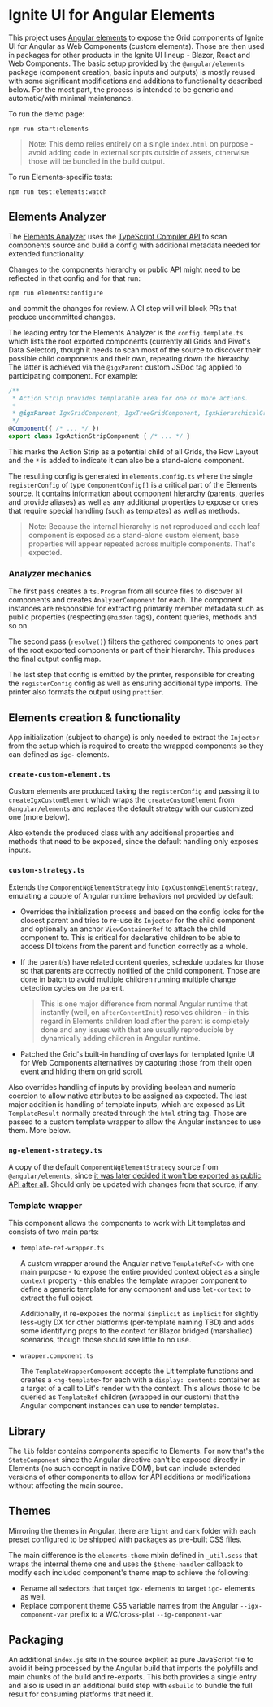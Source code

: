 # Ignite UI for Angular Elements

This project uses [Angular elements](https://angular.dev/guide/elements) to expose the Grid components of Ignite UI for Angular as Web Components (custom elements). Those are then used in packages for other products in the Ignite UI lineup - Blazor, React and Web Components.
The basic setup provided by the `@angular/elements` package (component creation, basic inputs and outputs) is mostly reused with some significant modifications and additions to functionality described below.
For the most part, the process is intended to be generic and automatic/with minimal maintenance.

To run the demo page:
```shell
npm run start:elements
```

> Note: This demo relies entirely on a single `index.html` on purpose - avoid adding code in external scripts outside of assets, otherwise those will be bundled in the build output.

To run Elements-specific tests:
```shell
npm run test:elements:watch
```

## Elements Analyzer
The [Elements Analyzer](./src/analyzer/analyzer.ts) uses the [TypeScript Compiler API](https://github.com/microsoft/TypeScript/wiki/Using-the-Compiler-API) to scan components source and build a config with additional metadata needed for extended functionality.

Changes to the components hierarchy or public API might need to be reflected in that config and for that run:
```shell
npm run elements:configure
```
and commit the changes for review. A CI step will will block PRs that produce uncommitted changes.

The leading entry for the Elements Analyzer is the `config.template.ts` which lists the root exported components (currently all Grids and Pivot's Data Selector), though it needs to scan most of the source to discover their possible child components and their own, repeating down the hierarchy. The latter is achieved via the `@igxParent` custom JSDoc tag applied to participating component. For example:
```ts
/**
 * Action Strip provides templatable area for one or more actions.
 *
 * @igxParent IgxGridComponent, IgxTreeGridComponent, IgxHierarchicalGridComponent, IgxRowIslandComponent, *
 */
@Component({ /* ... */ })
export class IgxActionStripComponent { /* ... */ }
```
This marks the Action Strip as a potential child of all Grids, the Row Layout and the `*` is added to indicate it can also be a stand-alone component.

The resulting config is generated in `elements.config.ts` where the single `registerConfig` of type `ComponentConfig[]` is a critical part of the Elements source. It contains information about component hierarchy (parents, queries and provide aliases) as well as any additional properties to expose or ones that require special handling (such as templates) as well as methods.

> Note: Because the internal hierarchy is not reproduced and each leaf component is exposed as a stand-alone custom element, base properties will appear repeated across multiple components. That's expected.

### Analyzer mechanics
The first pass creates a `ts.Program` from all source files to discover all components and creates `AnalyzerComponent` for each. The component instances are responsible for extracting primarily member metadata such as public properties (respecting `@hidden` tags), content queries, methods and so on.

The second pass (`resolve()`) filters the gathered components to ones part of the root exported components or part of their hierarchy. This produces the final output config map.

The last step that config is emitted by the printer, responsible for creating the `registerConfig` config as well as ensuring additional type imports. The printer also formats the output using `prettier`.

## Elements creation & functionality
App initialization (subject to change) is only needed to extract the `Injector` from the setup which is required to create the wrapped components so they can defined as `igc-` elements.

### `create-custom-element.ts`

Custom elements are produced taking the `registerConfig` and passing it to `createIgxCustomElement` which wraps the `createCustomElement` from `@angular/elements` and replaces the default strategy with our customized one (more below).

Also extends the produced class with any additional properties and methods that need to be exposed, since the default handling only exposes inputs.

### `custom-strategy.ts`

Extends the `ComponentNgElementStrategy` into `IgxCustomNgElementStrategy`, emulating a couple of Angular runtime behaviors not provided by default:

- Overrides the initialization process and based on the config looks for the closest parent and tries to re-use its `Injector` for the child component and optionally an anchor `ViewContainerRef` to attach the child component to. This is critical for declarative children to be able to access DI tokens from the parent and function correctly as a whole.

- If the parent(s) have related content queries, schedule updates for those so that parents are correctly notified of the child component. Those are done in batch to avoid multiple children running multiple change detection cycles on the parent.

  > This is one major difference from normal Angular runtime that instantly (well, on `afterContentInit`) resolves children - in this regard in Elements children load after the parent is completely done and any issues with that are usually reproducible by dynamically adding children in Angular runtime.

- Patched the Grid's built-in handling of overlays for templated Ignite UI for Web Components alternatives by capturing those from their open event and hiding them on grid scroll.

Also overrides handling of inputs by providing boolean and numeric coercion to allow native attributes to be assigned as expected.
The last major addition is handling of template inputs, which are exposed as Lit `TemplateResult` normally created through the `html` string tag. Those are passed to a custom template wrapper to allow the Angular instances to use them. More below.

### `ng-element-strategy.ts`

  A copy of the default `ComponentNgElementStrategy` source from `@angular/elements`, since [it was later decided it won't be exported as public API after all](https://github.com/angular/angular/pull/49642). Should only be updated with changes from that source, if any.

### Template wrapper
This component allows the components to work with Lit templates and consists of two main parts:
- `template-ref-wrapper.ts`

  A custom wrapper around the Angular native `TemplateRef<C>` with one main purpose - to expose the entire provided context object as a single `context` property - this enables the template wrapper component to define a generic template for any component and use `let-context` to extract the full object.

  Additionally, it re-exposes the normal `$implicit` as `implicit` for slightly less-ugly DX for other platforms (per-template naming TBD) and adds some identifying props to the context for Blazor bridged (marshalled) scenarios, though those should see little to no use.

- `wrapper.component.ts`

  The `TemplateWrapperComponent` accepts the Lit template functions and creates a `<ng-template>` for each with a `display: contents` container as a target of a call to Lit's render with the context. This allows those to be queried as `TemplateRef` children (wrapped in our custom) that the Angular component instances can use to render templates.

## Library

The `lib` folder contains components specific to Elements. For now that's the `StateComponent` since the Angular directive can't be exposed directly in Elements (no such concept in native DOM), but can include extended versions of other components to allow for API additions or modifications without affecting the main source.

## Themes

Mirroring the themes in Angular, there are `light` and `dark` folder with each preset configured to be shipped with packages as pre-built CSS files.

The main difference is the `elements-theme` mixin defined in `_util.scss` that wraps the internal theme one and uses the `$theme-handler` callback to modify each included component's theme map to achieve the following:
- Rename all selectors that target `igx-` elements to target `igc-` elements as well.
- Replace component theme CSS variable names from the Angular `--igx-component-var` prefix to a WC/cross-plat `--ig-component-var`

## Packaging
An additional `index.js` sits in the source explicit as pure JavaScript file to avoid it being processed by the Angular build that imports the polyfills and main chunks of the build and re-exports. This both provides a single entry and also is used in an additional build step with `esbuild` to bundle the full result for consuming platforms that need it.
